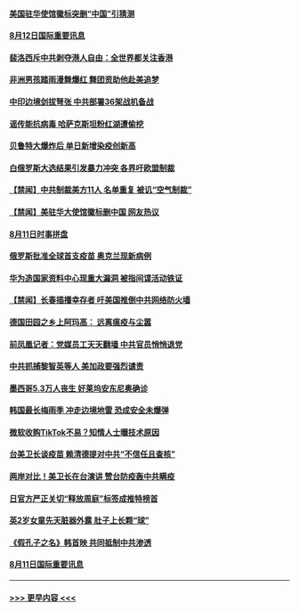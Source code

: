 #### [美国驻华使馆徽标突删“中国”引猜测](../pages/prog202/a102916457.md?t=08122002) 
#### [8月12日国际重要讯息](../pages/prog202/a102916349.md?t=08122002) 
#### [裴洛西斥中共剥夺港人自由：全世界都关注香港](../pages/prog202/a102916290.md?t=08122002) 
#### [非洲男孩踏雨漫舞爆红 舞团资助他赴美追梦](../pages/prog202/a102916271.md?t=08122002) 
#### [中印边境剑拔弩张 中共部署36架战机备战](../pages/prog202/a102916158.md?t=08122002) 
#### [谣传能抗病毒 哈萨克斯坦粉红湖遭偷挖](../pages/prog202/a102916156.md?t=08122002) 
#### [贝鲁特大爆炸后 单日新增染疫创新高](../pages/prog202/a102916110.md?t=08122002) 
#### [白俄罗斯大选结果引发暴力冲突 各界吁欧盟制裁](../pages/prog202/a102915738.md?t=08122002) 
#### [【禁闻】中共制裁美方11人 名单重复 被讥“空气制裁”](../pages/prog202/a102915966.md?t=08122002) 
#### [【禁闻】美驻华大使馆徽标删中国 网友热议](../pages/prog202/a102915929.md?t=08122002) 
#### [8月11日时事拼盘](../pages/prog202/a102915887.md?t=08122002) 
#### [俄罗斯批准全球首支疫苗 奥克兰现新病例](../pages/prog202/a102915892.md?t=08122002) 
#### [华为造国家资料中心现重大漏洞 被指间谍活动铁证](../pages/prog202/a102915854.md?t=08122002) 
#### [【禁闻】长春插播幸存者 吁美国推倒中共网络防火墙](../pages/prog202/a102915862.md?t=08122002) 
#### [德国田园之乡上阿玛高： 远离瘟疫与尘嚣](../pages/prog202/a102915823.md?t=08122002) 
#### [前凤凰记者：党媒员工天天翻墙 中共官员悄悄退党](../pages/prog202/a102915742.md?t=08122002) 
#### [中共抓捕黎智英等人 美加政要强烈谴责](../pages/prog202/a102915777.md?t=08122002) 
#### [墨西哥5.3万人丧生 好莱坞安东尼奥确诊](../pages/prog202/a102915766.md?t=08122002) 
#### [韩国最长梅雨季 冲走边境地雷 恐成安全未爆弹](../pages/prog202/a102915726.md?t=08122002) 
#### [微软收购TikTok不易？知情人士曝技术原因](../pages/prog202/a102915709.md?t=08122002) 
#### [台美卫长谈疫苗 赖清德提对中共“不信任且查核”](../pages/prog202/a102915701.md?t=08122002) 
#### [两岸对比！美卫长在台演讲 赞台防疫轰中共瞒疫](../pages/prog202/a102915696.md?t=08122002) 
#### [日官方严正关切“释放周庭”标签成推特榜首](../pages/prog202/a102915699.md?t=08122002) 
#### [英2岁女童先天脏器外露 肚子上长颗“球”](../pages/prog202/a102915643.md?t=08122002) 
#### [《假孔子之名》韩首映 共同抵制中共渗透](../pages/prog202/a102915680.md?t=08122002) 
#### [8月11日国际重要讯息](../pages/prog202/a102915576.md?t=08122002) 

----
#### [ >>> 更早内容 <<< ](../indexes/prog202-earlier.md)

